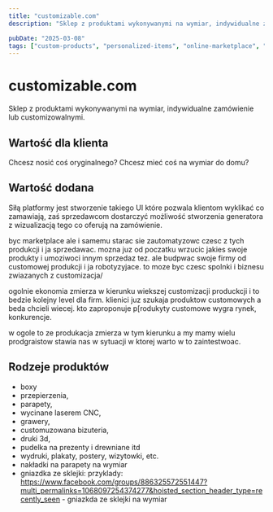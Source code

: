 ```yaml
---
title: "customizable.com"
description: "Sklep z produktami wykonywanymi na wymiar, indywidualne zamówienie lub customizowalnymi."

pubDate: "2025-03-08"
tags: ["custom-products", "personalized-items", "online-marketplace", "customization-platform", "bespoke-designs", "innovative-manufacturing", "tailored-solutions"]
---
```


# customizable.com

Sklep z produktami wykonywanymi na wymiar, indywidualne zamówienie lub customizowalnymi. 

## Wartość dla klienta
Chcesz nosić coś oryginalnego? 
Chcesz mieć coś na wymiar do domu? 

## Wartość dodana
Siłą platformy jest stworzenie takiego UI które pozwala klientom wyklikać co zamawiają, zaś sprzedawcom dostarczyć możliwość stworzenia generatora z wizualizacją tego co oferują na zamówienie.


byc marketplace ale i samemu starac sie zautomatyzowc czesc z tych produkcji i ja sprzedawac. mozna juz od poczatku wrzucic jakies swoje produkty i umoziwoci innym sprzedaz tez. ale budpwac swoje firmy od customowej produkcji i ja robotyzyjace. to moze byc czesc spolnki i biznesu zwiazanych z customizacja/

ogolnie ekonomia zmierza w kierunku wiekszej customizacji produckcji i to bedzie kolejny level dla firm. klienici juz szukaja produktow customowych a beda chcieli wiecej.  kto zaproponuje p[rodukyty customowe wygra rynek, konkurencje. 

w ogole to ze produkacja zmierza w tym kierunku a my mamy wielu prodgraistow stawia nas  w sytuacji w ktorej warto w to zaintestwoac. 

## Rodzeje produktów

* boxy
* przepierzenia,
* parapety,
* wycinane laserem CNC,
* grawery,
* customuzowana bizuteria,
* druki 3d,
* pudelka na prezenty i drewniane itd
* wydruki, plakaty, postery, wizytowki, etc. 
* nakładki na parapety na wymiar
* gniazdka ze sklejki: przyklady:
https://www.facebook.com/groups/886325572551447?multi_permalinks=1068097254374277&hoisted_section_header_type=recently_seen - gniazkda ze sklejki na wymiar

